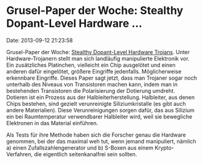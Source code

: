 Grusel-Paper der Woche: Stealthy Dopant-Level Hardware \...
===========================================================

Date: 2013-09-12 21:23:58

Grusel-Paper der Woche: [Stealthy Dopant-Level Hardware
Trojans](http://people.umass.edu/gbecker/BeckerChes13.pdf). Unter
Hardware-Trojanern stellt man sich landläufig manipulierte Elektronik
vor. Ein zusätzliches Platinchen, vielleicht ein Chip ausgelötet und
einen anderen dafür eingelötet, größere Eingriffe jedenfalls.
Möglicherweise erkennbare Eingriffe. Dieses Paper sagt jetzt, dass man
Trojaner sogar noch unterhalb des Niveaus von Transistoren machen kann,
indem man in bestehenden Transistoren die Polarisierung der Dotierung
umdreht. Dotieren ist ein Prozess aus der Halbleiterherstellung.
Halbleiter, aus denen Chips bestehen, sind gezielt verunreinigte
Siliziumkristalle (es gibt auch andere Materialien). Diese
Verunreinigungen sorgen dafür, das aus Silizium ein bei Raumtemperatur
verwendbarer Halbleiter wird, weil sie bewegliche Elektronen in das
Material einführen.

Als Tests für ihre Methode haben sich die Forscher genau die Hardware
genommen, bei der das maximal weh tut, wenn jemand manipuliert, nämlich
a) einen Zufallszahlengenerator und b) S-Boxen aus einem
Krypto-Verfahren, die eigentlich seitenkanalfrei sein sollten.
